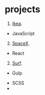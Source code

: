 # projects
1. [Ikea](https://leonidlukin.github.io/Ikea/).
  - JavaScript
2. [SpaceX](https://leonidlukin.github.io/SpaceX/).
  - React
2. [Surf](https://leonidlukin.github.io/surf/).
  - Gulp
  + SCSS
  + 
